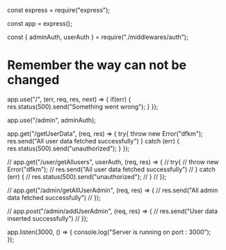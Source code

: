 const express = require("express");

const app = express();

const { adminAuth, userAuth } = require("./middlewares/auth");

# Remember the way can not be changed
app.use("/", (err, req, res, next) => {
    if(err) {
        res.status(500).send("Something went wrong");
    }
});

app.use("/admin", adminAuth);

app.get("/getUserData", (req, res) => {
    try{
        throw new Error("dfkm");
        res.send("All user data fetched successfully")
    } catch (err) {
        res.status(500).send("unauthorized");
    }
});

// app.get("/user/getAllusers", userAuth, (req, res) => {
//     try{
//         throw new Error("dfkm");
//         res.send("All user data fetched successfully")
//     } catch (err) {
//         res.status(500).send("unauthorized");
//     }
// });

// app.get("/admin/getAllUserAdmin", (req, res) => {
//     res.send("All admin data fetched successfully")
// });

// app.post("/admin/addUserAdmin", (req, res) => {
//     res.send("User data inserted successfully")
// });

app.listen(3000, () => {
    console.log("Server is running on port : 3000");  
});
 